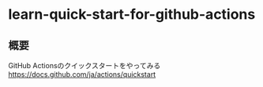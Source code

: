 # learn-quick-start-for-github-actions

## 概要

GitHub Actionsのクイックスタートをやってみる
<https://docs.github.com/ja/actions/quickstart>
